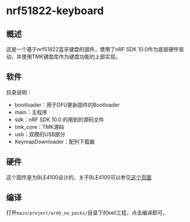 # nrf51822-keyboard

## 概述

这是一个基于nrf51822蓝牙键盘的固件，使用了nRF SDK 10.0作为底层硬件驱动，并使用TMK键盘库作为键盘功能的上部实现。

## 软件

目录说明：

- bootloader：用于DFU更新固件的Bootloader
- main：主程序
- sdk：nRF SDK 10.0 的用到的源码文件
- tmk_core：TMK源码
- usb：双模的USB部分
- KeymapDownloader：配列下载器

## 硬件

这个固件是为BLE4100设计的，关于BLE4100可以参见[这个页面](https://wiki.lotlab.org/page/ble4100/advanced/)

## 编译

打开`main/project/arm5_no_packs/`目录下的keil工程，点击编译即可。


